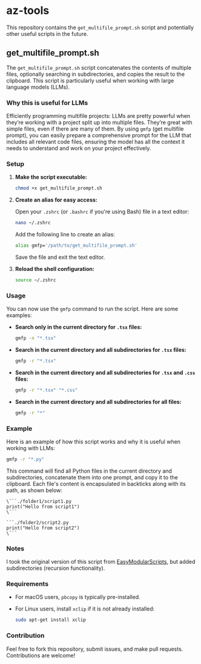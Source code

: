 
# az-tools

This repository contains the `get_multifile_prompt.sh` script and potentially other useful scripts in the future.

## get_multifile_prompt.sh

The `get_multifile_prompt.sh` script concatenates the contents of multiple files, optionally searching in subdirectories, and copies the result to the clipboard. This script is particularly useful when working with large language models (LLMs).

### Why this is useful for LLMs

Efficiently programming multifile projects:
LLMs are pretty powerful when they’re working with a project split up into multiple files. They’re great with simple files, even if there are many of them. By using `gmfp` (get multifile prompt), you can easily prepare a comprehensive prompt for the LLM that includes all relevant code files, ensuring the model has all the context it needs to understand and work on your project effectively.


### Setup

1. **Make the script executable:**

    ```sh
    chmod +x get_multifile_prompt.sh
    ```

2. **Create an alias for easy access:**

    Open your `.zshrc` (or `.bashrc` if you're using Bash) file in a text editor:

    ```sh
    nano ~/.zshrc
    ```

    Add the following line to create an alias:

    ```sh
    alias gmfp='/path/to/get_multifile_prompt.sh'
    ```

    Save the file and exit the text editor.

3. **Reload the shell configuration:**

    ```sh
    source ~/.zshrc
    ```

### Usage

You can now use the `gmfp` command to run the script. Here are some examples:

- **Search only in the current directory for `.tsx` files:**

    ```sh
    gmfp -n "*.tsx"
    ```

- **Search in the current directory and all subdirectories for `.tsx` files:**

    ```sh
    gmfp -r "*.tsx"
    ```

- **Search in the current directory and all subdirectories for `.tsx` and `.css` files:**

    ```sh
    gmfp -r "*.tsx" "*.css"
    ```

- **Search in the current directory and all subdirectories for all files:**

    ```sh
    gmfp -r "*"
    ```

### Example

Here is an example of how this script works and why it is useful when working with LLMs:

```sh
gmfp -r "*.py"
```

This command will find all Python files in the current directory and subdirectories, concatenate them into one prompt, and copy it to the clipboard. Each file's content is encapsulated in backticks along with its path, as shown below:

```
\```./folder1/script1.py
print("Hello from script1")
\```

```./folder2/script2.py
print("Hello from script2")
\```
```

### Notes

I took the original version of this script from [EasyModularScripts](https://github.com/dnbt777/EasyModularScripts/blob/main/ai-tools/get_multifile_prompt.sh), but added subdirectories (recursion functionality).

### Requirements

- For macOS users, `pbcopy` is typically pre-installed.
- For Linux users, install `xclip` if it is not already installed:

    ```sh
    sudo apt-get install xclip
    ```

### Contribution

Feel free to fork this repository, submit issues, and make pull requests. Contributions are welcome!
